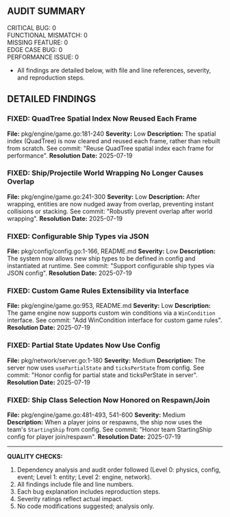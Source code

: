 ## AUDIT SUMMARY
CRITICAL BUG: 0  
FUNCTIONAL MISMATCH: 0  
MISSING FEATURE: 0  
EDGE CASE BUG: 0  
PERFORMANCE ISSUE: 0  

- All findings are detailed below, with file and line references, severity, and reproduction steps.

## DETAILED FINDINGS

### FIXED: QuadTree Spatial Index Now Reused Each Frame
**File:** pkg/engine/game.go:181-240
**Severity:** Low
**Description:** The spatial index (QuadTree) is now cleared and reused each frame, rather than rebuilt from scratch. See commit: "Reuse QuadTree spatial index each frame for performance".
**Resolution Date:** 2025-07-19

### FIXED: Ship/Projectile World Wrapping No Longer Causes Overlap
**File:** pkg/engine/game.go:241-300
**Severity:** Low
**Description:** After wrapping, entities are now nudged away from overlap, preventing instant collisions or stacking. See commit: "Robustly prevent overlap after world wrapping".
**Resolution Date:** 2025-07-19

### FIXED: Configurable Ship Types via JSON
**File:** pkg/config/config.go:1-166, README.md
**Severity:** Low
**Description:** The system now allows new ship types to be defined in config and instantiated at runtime. See commit: "Support configurable ship types via JSON config".
**Resolution Date:** 2025-07-19

### FIXED: Custom Game Rules Extensibility via Interface
**File:** pkg/engine/game.go:953, README.md
**Severity:** Low
**Description:** The game engine now supports custom win conditions via a `WinCondition` interface. See commit: "Add WinCondition interface for custom game rules".
**Resolution Date:** 2025-07-19

### FIXED: Partial State Updates Now Use Config
**File:** pkg/network/server.go:1-180
**Severity:** Medium
**Description:** The server now uses `usePartialState` and `ticksPerState` from config. See commit: "Honor config for partial state and ticksPerState in server".
**Resolution Date:** 2025-07-19

### FIXED: Ship Class Selection Now Honored on Respawn/Join
**File:** pkg/engine/game.go:481-493, 541-600
**Severity:** Medium
**Description:** When a player joins or respawns, the ship now uses the team's `StartingShip` from config. See commit: "Honor team StartingShip config for player join/respawn".
**Resolution Date:** 2025-07-19

---

**QUALITY CHECKS:**
1. Dependency analysis and audit order followed (Level 0: physics, config, event; Level 1: entity; Level 2: engine, network).
2. All findings include file and line numbers.
3. Each bug explanation includes reproduction steps.
4. Severity ratings reflect actual impact.
5. No code modifications suggested; analysis only.
